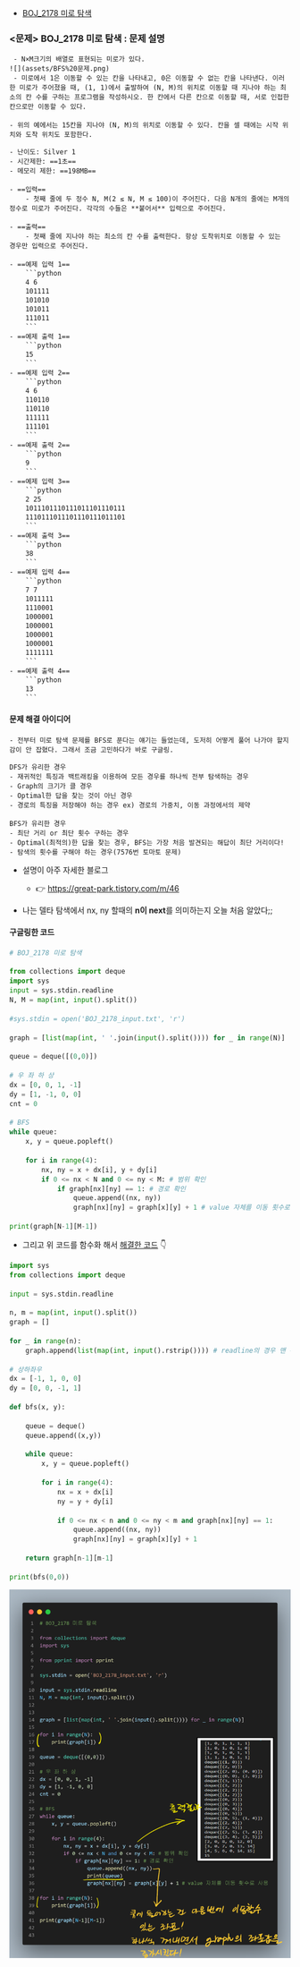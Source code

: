 - [BOJ_2178 미로 탐색](https://www.acmicpc.net/problem/2178)

### <문제> BOJ_2178 미로 탐색 : 문제 설명
```ad-question
 - N×M크기의 배열로 표현되는 미로가 있다.
![](assets/BFS%20문제.png)
 - 미로에서 1은 이동할 수 있는 칸을 나타내고, 0은 이동할 수 없는 칸을 나타낸다. 이러한 미로가 주어졌을 때, (1, 1)에서 출발하여 (N, M)의 위치로 이동할 때 지나야 하는 최소의 칸 수를 구하는 프로그램을 작성하시오. 한 칸에서 다른 칸으로 이동할 때, 서로 인접한 칸으로만 이동할 수 있다.

- 위의 예에서는 15칸을 지나야 (N, M)의 위치로 이동할 수 있다. 칸을 셀 때에는 시작 위치와 도착 위치도 포함한다.
```

```ad-attention
- 난이도: Silver 1
- 시간제한: ==1초==
- 메모리 제한: ==198MB==

- ==입력== 
	- 첫째 줄에 두 정수 N, M(2 ≤ N, M ≤ 100)이 주어진다. 다음 N개의 줄에는 M개의 정수로 미로가 주어진다. 각각의 수들은 **붙어서** 입력으로 주어진다.

- ==출력==
	- 첫째 줄에 지나야 하는 최소의 칸 수를 출력한다. 항상 도착위치로 이동할 수 있는 경우만 입력으로 주어진다.

- ==예제 입력 1==
	```python
	4 6
	101111
	101010
	101011
	111011
	```
- ==예제 출력 1==
	```python
	15
	```
- ==예제 입력 2==
	```python
	4 6
	110110
	110110
	111111
	111101
	```
- ==예제 출력 2==
	```python
	9
	```
- ==예제 입력 3==
	```python
	2 25
	1011101110111011101110111
	1110111011101110111011101
	```
- ==예제 출력 3==
	```python
	38
	```
- ==예제 입력 4==
	```python
	7 7
	1011111
	1110001
	1000001
	1000001
	1000001
	1000001
	1111111
	```
- ==예제 출력 4==
	```python
	13
	```
```

#### 문제 해결 아이디어
```ad-example
- 전부터 미로 탐색 문제를 BFS로 푼다는 얘기는 들었는데, 도저히 어떻게 풀어 나가야 할지 감이 안 잡혔다. 그래서 조금 고민하다가 바로 구글링.
```

```ad-tip
DFS가 유리한 경우  
- 재귀적인 특징과 백트래킹을 이용하여 모든 경우를 하나씩 전부 탐색하는 경우  
- Graph의 크기가 클 경우  
- Optimal한 답을 찾는 것이 아닌 경우  
- 경로의 특징을 저장해야 하는 경우 ex) 경로의 가중치, 이동 과정에서의 제약  
  
BFS가 유리한 경우  
- 최단 거리 or 최단 횟수 구하는 경우  
- Optimal(최적의)한 답을 찾는 경우, BFS는 가장 처음 발견되는 해답이 최단 거리이다!  
- 탐색의 횟수를 구해야 하는 경우(7576번 토마토 문제)
```

- 설명이 아주 자세한 블로그 
	- 👉 https://great-park.tistory.com/m/46

- 나는 델타 탐색에서 nx, ny 할때의 **n이 next**를 의미하는지 오늘 처음 알았다;;

#### 구글링한 코드
```python
# BOJ_2178 미로 탐색 

from collections import deque
import sys
input = sys.stdin.readline
N, M = map(int, input().split())

#sys.stdin = open('BOJ_2178_input.txt', 'r')

graph = [list(map(int, ' '.join(input().split()))) for _ in range(N)]

queue = deque([(0,0)])

# 우 좌 하 상
dx = [0, 0, 1, -1]
dy = [1, -1, 0, 0]
cnt = 0

# BFS
while queue:
    x, y = queue.popleft()
	
    for i in range(4):
        nx, ny = x + dx[i], y + dy[i]
        if 0 <= nx < N and 0 <= ny < M: # 범위 확인
            if graph[nx][ny] == 1: # 경로 확인
                queue.append((nx, ny))
                graph[nx][ny] = graph[x][y] + 1 # value 자체를 이동 횟수로 사용

print(graph[N-1][M-1])


```


- 그리고 위 코드를 함수화 해서 [해결한 코드](https://yuna0125.tistory.com/61) 👇
```python
import sys
from collections import deque

input = sys.stdin.readline

n, m = map(int, input().split())
graph = []

for _ in range(n):
    graph.append(list(map(int, input().rstrip()))) # readline의 경우 맨 뒤에 '\n'까지 입력받으므로 제거해줘야 함

# 상하좌우
dx = [-1, 1, 0, 0] 
dy = [0, 0, -1, 1]

def bfs(x, y):
    
    queue = deque()
    queue.append((x,y))

    while queue:
        x, y = queue.popleft()

        for i in range(4):
            nx = x + dx[i]
            ny = y + dy[i]

            if 0 <= nx < n and 0 <= ny < m and graph[nx][ny] == 1:
                queue.append((nx, ny))
                graph[nx][ny] = graph[x][y] + 1
    
    return graph[n-1][m-1]

print(bfs(0,0))
```


![](assets/code%20(1).png)